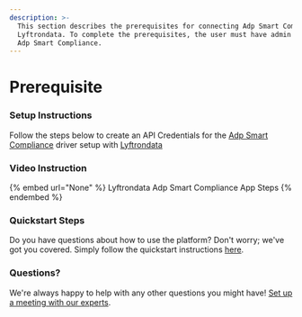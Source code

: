 ```yaml
---
description: >-
  This section describes the prerequisites for connecting Adp Smart Compliance to
  Lyftrondata. To complete the prerequisites, the user must have admin access to
  Adp Smart Compliance.
---
```


# Prerequisite

<mark style="color:blue;"></mark>

### Setup Instructions

Follow the steps below to create an API Credentials for the [Adp Smart Compliance](None) driver setup with [Lyftrondata](https://www.lyftrondata.com)

### Video Instruction

{% embed url="None" %}
Lyftrondata Adp Smart Compliance App Steps
{% endembed %}

### Quickstart Steps

Do you have questions about how to use the platform? Don't worry; we've got you covered. Simply follow the quickstart instructions [here](README.md).

### Questions? <a href="#questions" id="questions"></a>

We're always happy to help with any other questions you might have! [Set up a meeting with our experts](https://www.lyftrondata.com/book-a-meeting/).

